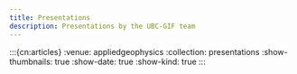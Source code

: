 ```yaml
---
title: Presentations
description: Presentations by the UBC-GIF team
---
```


:::{cn:articles}
:venue: appliedgeophysics
:collection: presentations
:show-thumbnails: true
:show-date: true
:show-kind: true
:::
